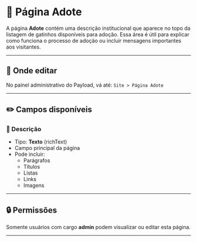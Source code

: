 # 🐾 Página Adote

A página **Adote** contém uma descrição institucional que aparece no topo da listagem de gatinhos disponíveis para adoção. Essa área é útil para explicar como funciona o processo de adoção ou incluir mensagens importantes aos visitantes.

---

## 📍 Onde editar

No painel administrativo do Payload, vá até: `Site > Página Adote `


---

## ✏️ Campos disponíveis

### 📝 Descrição
- Tipo: **Texto** (richText)
- Campo principal da página
- Pode incluir:
  - Parágrafos
  - Títulos
  - Listas
  - Links
  - Imagens

---

## 🔒 Permissões

Somente usuários com cargo **admin** podem visualizar ou editar esta página.

---
